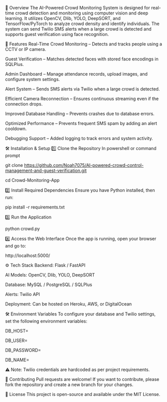 📌 Overview
The AI-Powered Crowd Monitoring System is designed for real-time crowd detection and monitoring using computer vision and deep learning. It utilizes OpenCV, Dlib, YOLO, DeepSORT, and TensorFlow/PyTorch to analyze crowd density and identify individuals. The system can send Twilio SMS alerts when a large crowd is detected and supports guest verification using face recognition.

🚀 Features
Real-Time Crowd Monitoring – Detects and tracks people using a CCTV or IP camera.

Guest Verification – Matches detected faces with stored face encodings in SQLPlus.

Admin Dashboard – Manage attendance records, upload images, and configure system settings.

Alert System – Sends SMS alerts via Twilio when a large crowd is detected.

Efficient Camera Reconnection – Ensures continuous streaming even if the connection drops.

Improved Database Handling – Prevents crashes due to database errors.

Optimized Performance – Prevents frequent SMS spam by adding an alert cooldown.

Debugging Support – Added logging to track errors and system activity.
 

🛠️ Installation & Setup
1️⃣ Clone the Repository
In powershell or command prompt

git clone https://github.com/Noah7075/AI-powered-crowd-control-management-and-guest-verification.git

cd Crowd-Monitoring-App

2️⃣ Install Required Dependencies
Ensure you have Python installed, then run:

pip install -r requirements.txt

3️⃣ Run the Application

python crowd.py

4️⃣ Access the Web Interface
Once the app is running, open your browser and go to:

http://localhost:5000/

⚙️ Tech Stack
Backend: Flask / FastAPI

AI Models: OpenCV, Dlib, YOLO, DeepSORT

Database: MySQL / PostgreSQL / SQLPlus

Alerts: Twilio API

Deployment: Can be hosted on Heroku, AWS, or DigitalOcean


🛠️ Environment Variables
To configure your database and Twilio settings, set the following environment variables:


DB_HOST=

DB_USER=

DB_PASSWORD=

DB_NAME=

⚠ Note: Twilio credentials are hardcoded as per project requirements.

📢 Contributing
Pull requests are welcome! If you want to contribute, please fork the repository and create a new branch for your changes.

📜 License
This project is open-source and available under the MIT License.

